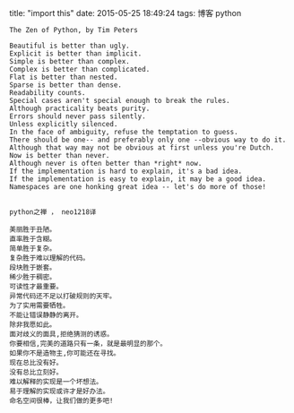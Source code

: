 title: "import this"
date: 2015-05-25 18:49:24
tags: 博客 python

	The Zen of Python, by Tim Peters
	
	Beautiful is better than ugly.
	Explicit is better than implicit.
	Simple is better than complex.
	Complex is better than complicated.
	Flat is better than nested.
	Sparse is better than dense.
	Readability counts.
	Special cases aren't special enough to break the rules.
	Although practicality beats purity.
	Errors should never pass silently.
	Unless explicitly silenced.
	In the face of ambiguity, refuse the temptation to guess.
	There should be one-- and preferably only one --obvious way to do it.
	Although that way may not be obvious at first unless you're Dutch.
	Now is better than never.
	Although never is often better than *right* now.
	If the implementation is hard to explain, it's a bad idea.
	If the implementation is easy to explain, it may be a good idea.
	Namespaces are one honking great idea -- let's do more of those!


	python之禅 ， neo1218译

	美丽胜于丑陋。
	直率胜于含糊。
	简单胜于复杂。
	复杂胜于难以理解的代码。
	段块胜于嵌套。
	稀少胜于稠密。
	可读性才最重要。
	异常代码还不足以打破规则的天牢。
	为了实用需要牺牲。
	不能让错误静静的离开。
	除非我愿如此。
	面对歧义的面具,拒绝猜测的诱惑。
	你要相信,完美的道路只有一条，就是最明显的那个。
	如果你不是造物主,你可能还在寻找。
	现在总比没有好。
	没有总比立刻好。
	难以解释的实现是一个坏想法。
	易于理解的实现或许才是好办法。
	命名空间很棒，让我们做的更多吧!
	
	
	
	
	
	
	
